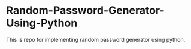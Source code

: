 # Random-Password-Generator-Using-Python

This  is repo for implementing random password generator using python.

